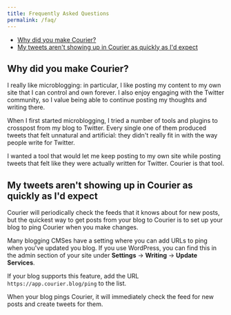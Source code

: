 ```yaml
---
title: Frequently Asked Questions
permalink: /faq/
---
```


* [Why did you make Courier?](#why-did-you-make-courier)
* [My tweets aren't showing up in Courier as quickly as I'd expect](#my-tweets-arent-showing-up-in-courier-as-quickly-as-id-expect)

## Why did you make Courier?

I really like microblogging: in particular, I like posting my content to my own site that I can control and own forever. I also enjoy engaging with the Twitter community, so I value being able to continue posting my thoughts and writing there.

When I first started microblogging, I tried a number of tools and plugins to crosspost from my blog to Twitter. Every single one of them produced tweets that felt unnatural and artificial: they didn't really fit in with the way people write for Twitter.

I wanted a tool that would let me keep posting to my own site while posting tweets that felt like they were actually written for Twitter. Courier is that tool.

## My tweets aren't showing up in Courier as quickly as I'd expect

Courier will periodically check the feeds that it knows about for new posts, but the quickest way to get posts from your blog to Courier is to set up your blog to ping Courier when you make changes.

Many blogging CMSes have a setting where you can add URLs to ping when you've updated you blog. If you use WordPress, you can find this in the admin section of your site under **Settings** → **Writing** → **Update Services**.

If your blog supports this feature, add the URL `https://app.courier.blog/ping` to the list.

When your blog pings Courier, it will immediately check the feed for new posts and create tweets for them.
